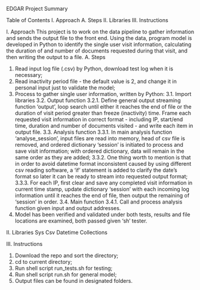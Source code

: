 EDGAR Project Summary

Table of Contents
I.	 Approach
     A.	Steps
II.	 Libraries
III. Instructions

I.	Approach
This project is to work on the data pipeline to gather information and sends the output file to the front end. Using the data, program model is developed in Python to identify the single user visit information, calculating the duration of and number of documents requested during that visit, and then writing the output to a file. 
A.	Steps
1.	Read input log file (.csv) by Python, download test log when it is necessary;
2.	Read inactivity period file - the default value is 2, and change it in personal input just to validate the model;
3.	Process to gather single user information, written by Python:
3.1.	Import libraries 
3.2.	Output function
3.2.1.	Define general output streaming function ‘output’, loop search until either it reaches the end of file or the duration of visit period greater than freeze (inactivity) time. Frame each requested visit information in correct format - including IP, start/end time, duration and number of documents visited - and write each item in output file.
3.3.	Analysis function
3.3.1.	In main analysis function ‘analyse_session’, input files are read into memory, head of csv file is removed, and ordered dictionary ‘session’ is initiated to process and save visit information; with ordered dictionary, data will remain in the same order as they are added;
3.3.2.	One thing worth to mention is that in order to avoid datetime format inconsistent caused by using different csv reading software, a ‘if’ statement is added to clarify the date’s format so later it can be ready to stream into requested output format; 
3.3.3.	For each IP, first clear and save any completed visit information in current time stamp, update dictionary ‘session’ with each incoming log information until it reaches the end of file, then output the remaining of ‘session’ in order. 
3.4.	Main function
3.4.1.	Call and process analysis function given input and output addresses.
4.	Model has been verified and validated under both tests, results and file locations are examined, both passed given ‘sh’ tester. 

II.	Libraries
Sys
Csv
Datetime
Collections

III.	Instructions
1.	Download the repo and sort the directory;
2.	cd to current directory;
3.	Run shell script run_tests.sh for testing;
4.	Run shell script run.sh for general model;
5.	Output files can be found in designated folders. 
